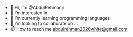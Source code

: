 - 👋 Hi, I’m @AbdulRehmanjr
- 👀 I’m interested in 
- 🌱 I’m currently learning programming languages
- 💞️ I’m looking to collaborate on ...
- 📫 How to reach me abdulrehman2020white@gmail.com

<!---
AbdulRehmanjr/AbdulRehmanjr is a ✨ special ✨ repository because its `README.md` (this file) appears on your GitHub profile.
You can click the Preview link to take a look at your changes.
--->
